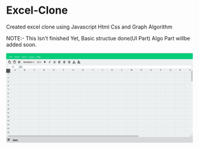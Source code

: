 # Excel-Clone
Created excel clone using Javascript Html Css and Graph Algorithm

NOTE:- This Isn't finished Yet, Basic structue done(UI Part) Algo Part willbe added soon.

![Screenshots](./screenshot/excelClone.jpg)

